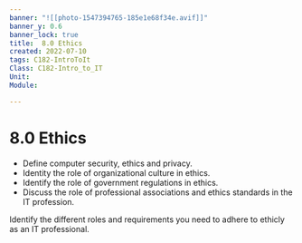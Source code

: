 ```yaml
---
banner: "![[photo-1547394765-185e1e68f34e.avif]]"
banner_y: 0.6
banner_lock: true
title:  8.0 Ethics
created: 2022-07-10
tags: C182-IntroToIt
Class: C182-Intro_to_IT
Unit:
Module:

---
```


# 8.0 Ethics

- Define computer security, ethics and privacy. 
- Identity the role of organizational culture in ethics.
- Identify the role of government regulations in ethics.
- Discuss the role of professional associations and ethics standards in the IT profession.

Identify the different roles and requirements you need to adhere to ethicly as an IT professional.